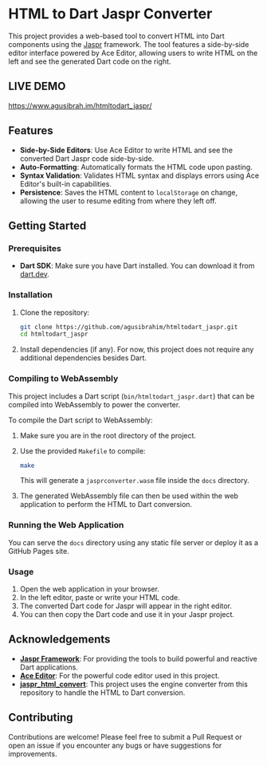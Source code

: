 # HTML to Dart Jaspr Converter

This project provides a web-based tool to convert HTML into Dart components using the [Jaspr](https://github.com/schultek/jaspr) framework. The tool features a side-by-side editor interface powered by Ace Editor, allowing users to write HTML on the left and see the generated Dart code on the right.

## LIVE DEMO
https://www.agusibrah.im/htmltodart_jaspr/

## Features

- **Side-by-Side Editors**: Use Ace Editor to write HTML and see the converted Dart Jaspr code side-by-side.
- **Auto-Formatting**: Automatically formats the HTML code upon pasting.
- **Syntax Validation**: Validates HTML syntax and displays errors using Ace Editor's built-in capabilities.
- **Persistence**: Saves the HTML content to `localStorage` on change, allowing the user to resume editing from where they left off.

## Getting Started

### Prerequisites

- **Dart SDK**: Make sure you have Dart installed. You can download it from [dart.dev](https://dart.dev/get-dart).

### Installation

1. Clone the repository:

   ```bash
   git clone https://github.com/agusibrahim/htmltodart_jaspr.git
   cd htmltodart_jaspr
   ```

2. Install dependencies (if any). For now, this project does not require any additional dependencies besides Dart.

### Compiling to WebAssembly

This project includes a Dart script (`bin/htmltodart_jaspr.dart`) that can be compiled into WebAssembly to power the converter. 

To compile the Dart script to WebAssembly:

1. Make sure you are in the root directory of the project.
2. Use the provided `Makefile` to compile:

   ```bash
   make
   ```

   This will generate a `jasprconverter.wasm` file inside the `docs` directory.

3. The generated WebAssembly file can then be used within the web application to perform the HTML to Dart conversion.

### Running the Web Application

You can serve the `docs` directory using any static file server or deploy it as a GitHub Pages site.

### Usage

1. Open the web application in your browser.
2. In the left editor, paste or write your HTML code.
3. The converted Dart code for Jaspr will appear in the right editor.
4. You can then copy the Dart code and use it in your Jaspr project.

## Acknowledgements

- **[Jaspr Framework](https://github.com/schultek/jaspr)**: For providing the tools to build powerful and reactive Dart applications.
- **[Ace Editor](https://ace.c9.io/)**: For the powerful code editor used in this project.
- **[jaspr_html_convert](https://github.com/tazatechnology/jaspr_html_convert)**: This project uses the engine converter from this repository to handle the HTML to Dart conversion.

## Contributing

Contributions are welcome! Please feel free to submit a Pull Request or open an issue if you encounter any bugs or have suggestions for improvements.
